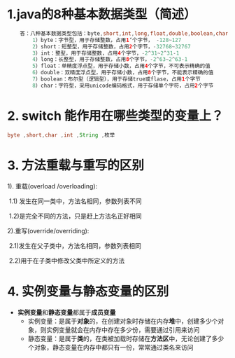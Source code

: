 # 1.java的8种基本数据类型（简述）

~~~java
	答：八种基本数据类型包括：byte,short,int,long,float,double,boolean,char
        1）byte：字节型，用于存储整数，占用1‘个字节， -128~127
        2）short：短整型，用于存储整数，占用2个字节，-32768~32767
        3）int：整型，用于存储整数，占用4个字节，-2^31~2^31-1
        4）long：长整型，用于存储整数，占用8个字节，-2^63~2^63-1
        5）float：单精度浮点型，用于存储小数，占用4个字节，不可表示精确的值
        6）double：双精度浮点型，用于存储小数，占用8个字节，不能表示精确的值
        7）boolean：布尔型（逻辑型），用于存储true或flase，占用1个字节
        8）char：字符型，采用unicode编码格式，用于存储单个字符，占用2个字节
~~~

# 2. switch 能作用在哪些类型的变量上？

~~~java
byte ,short,char ,int ,String ,枚举
~~~

# 3. 方法重载与重写的区别

1). 重载(overload /overloading):

​	1.1) 发生在同一类中，方法名相同，参数列表不同

​	1.2)是完全不同的方法，只是赶上方法名正好相同

2).重写(override/overriding):

​	2.1)发生在父子类中，方法名相同，参数列表相同

​	2.2)用于在子类中修改父类中所定义的方法

# 4. 实例变量与静态变量的区别

- **实例变量**和**静态变量**都属于**成员变量**
  - 实例变量：是属于**对象**的，在创建对象时存储在内存**堆**中，创建多少个对象，则实例变量就会在内存中存在多少份，需要通过引用来访问
  - 静态变量：是属于**类**的，在类被加载时存储在**方法区**中，无论创建了多少个对象，静态变量在内存中都只有一份，常常通过类名来访问









































